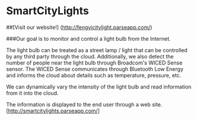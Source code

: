 # SmartCityLights 

##[Visit our website!] (http://fengyicitylight.parseapp.com/)

###Our goal is to monitor and control a light bulb from the Internet.

The light bulb can be treated as a street lamp / light that can be controlled by any third party through the cloud. Additionally, we also detect the number of people near the light bulb through Broadcom's WICED Sense sensor. The WICED Sense communicates through Bluetooth Low Energy and informs the cloud about details such as temperature, pressure, etc.


We can dynamically vary the intensity of the light bulb and read information from it into the cloud.

The information is displayed to the end user through a web site. [http://smartcitylights.parseapp.com/]
